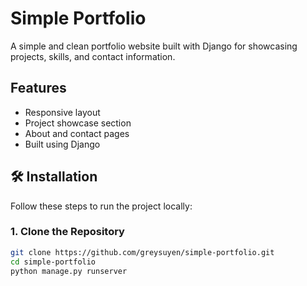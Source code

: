# Simple Portfolio

A simple and clean portfolio website built with Django for showcasing projects, skills, and contact information.

##  Features

- Responsive layout
- Project showcase section
- About and contact pages
- Built using Django

## 🛠 Installation

Follow these steps to run the project locally:

### 1. Clone the Repository

```bash
git clone https://github.com/greysuyen/simple-portfolio.git
cd simple-portfolio
python manage.py runserver
